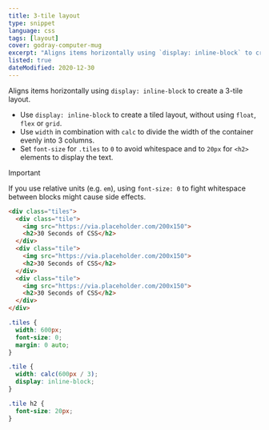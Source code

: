 ```yaml
---
title: 3-tile layout
type: snippet
language: css
tags: [layout]
cover: godray-computer-mug
excerpt: "Aligns items horizontally using `display: inline-block` to create a 3-tile layout."
listed: true
dateModified: 2020-12-30
---
```


Aligns items horizontally using `display: inline-block` to create a 3-tile layout.

- Use `display: inline-block` to create a tiled layout, without using `float`, `flex` or `grid`.
- Use `width` in combination with `calc` to divide the width of the container evenly into 3 columns.
- Set `font-size` for `.tiles` to `0` to avoid whitespace and to `20px` for `<h2>` elements to display the text.

> [!IMPORTANT]
>
> If you use relative units (e.g. `em`), using `font-size: 0` to fight whitespace between blocks might cause side effects.

```html
<div class="tiles">
  <div class="tile">
    <img src="https://via.placeholder.com/200x150">
    <h2>30 Seconds of CSS</h2>
  </div>
  <div class="tile">
    <img src="https://via.placeholder.com/200x150">
    <h2>30 Seconds of CSS</h2>
  </div>
  <div class="tile">
    <img src="https://via.placeholder.com/200x150">
    <h2>30 Seconds of CSS</h2>
  </div>
</div>
```

```css
.tiles {
  width: 600px;
  font-size: 0;
  margin: 0 auto;
}

.tile {
  width: calc(600px / 3);
  display: inline-block;
}

.tile h2 {
  font-size: 20px;
}
```
